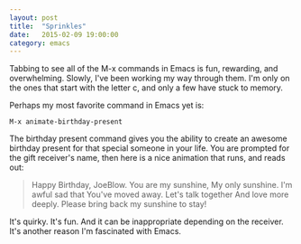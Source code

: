 ```yaml
---
layout: post
title:  "Sprinkles"
date:   2015-02-09 19:00:00
category: emacs
---
```


Tabbing to see all of the M-x commands in Emacs is fun, rewarding, and overwhelming. Slowly, I've been working my way through them. I'm only on the ones that start with the letter c, and only a few have stuck to memory. 

Perhaps my most favorite command in Emacs yet is:
	
	M-x animate-birthday-present

The birthday present command gives you the ability to create an awesome birthday present for that special someone in your life. You are prompted for the gift receiver's name, then here is a nice animation that runs, and reads out: 

> Happy Birthday, JoeBlow. You are my sunshine, My only sunshine. I'm awful sad that You've moved away. Let's talk together And love more deeply. Please bring back my sunshine to stay!

It's quirky. It's fun. And it can be inappropriate depending on the receiver. It's another reason I'm fascinated with Emacs. 